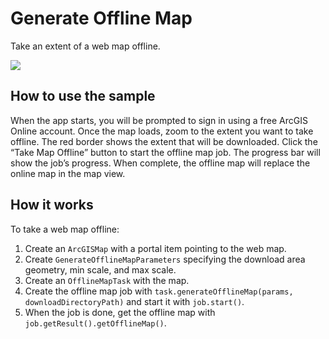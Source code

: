 # Generate Offline Map

Take an extent of a web map offline.

![](GenerateOfflineMap.png)

## How to use the sample

When the app starts, you will be prompted to sign in using a free ArcGIS
Online account. Once the map loads, zoom to the extent you want to take
offline. The red border shows the extent that will be downloaded. Click
the “Take Map Offline” button to start the offline map job. The progress
bar will show the job’s progress. When complete, the offline map will
replace the online map in the map view.

## How it works

To take a web map offline:

1.  Create an `ArcGISMap` with a portal item pointing to the web map.
2.  Create `GenerateOfflineMapParameters` specifying the download area
    geometry, min scale, and max scale.
3.  Create an `OfflineMapTask` with the map.
4.  Create the offline map job with `task.generateOfflineMap(params,
    downloadDirectoryPath)` and start it with `job.start()`.
5.  When the job is done, get the offline map with
    `job.getResult().getOfflineMap()`.
